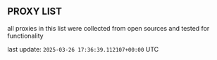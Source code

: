 ## PROXY LIST

all proxies in this list were collected from open sources and tested for functionality

last update: `2025-03-26 17:36:39.112107+00:00` UTC